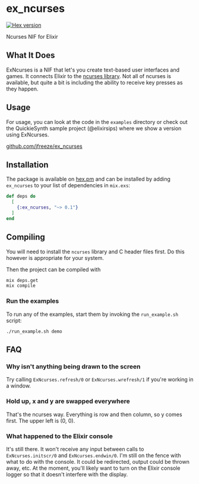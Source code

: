 # ex_ncurses

[![Hex version](https://img.shields.io/hexpm/v/ex_ncurses.svg "Hex version")](https://hex.pm/packages/ex_ncurses)

Ncurses NIF for Elixir

## What It Does

ExNcurses is a NIF that let's you create text-based user interfaces and games.
It connects Elixir to the [ncurses
library](https://www.gnu.org/software/ncurses/ncurses.html). Not all of ncurses
is available, but quite a bit is including the ability to receive key presses as
they happen.

## Usage

For usage, you can look at the code in the `examples` directory or check out the
QuickieSynth sample project (@elixirsips) where we show a version using
ExNcurses.

   [github.com/jfreeze/ex_ncurses](https://github.com/jfreeze/ex_ncurses)

## Installation

The package is available on [hex.pm](https://hex.pm/packages/ex_ncurses) and can
be installed by adding `ex_ncurses` to your list of dependencies in `mix.exs`:

```elixir
def deps do
  [
    {:ex_ncurses, "~> 0.1"}
  ]
end
```

## Compiling

You will need to install the `ncurses` library and C header files first. Do this
however is appropriate for your system.

Then the project can be compiled with

```sh
mix deps.get
mix compile
```

### Run the examples

To run any of the examples, start them by invoking the `run_example.sh` script:

    ./run_example.sh demo

## FAQ

### Why isn't anything being drawn to the screen

Try calling `ExNcurses.refresh/0` or `ExNcurses.wrefresh/1` if you're working in
a window.

### Hold up, x and y are swapped everywhere

That's the ncurses way. Everything is row and then column, so y comes first. The
upper left is (0, 0).

### What happened to the Elixir console

It's still there. It won't receive any input between calls to
`ExNcurses.initscr/0` and `ExNcurses.endwin/0`. I'm still on the fence with what
to do with the console. It could be redirected, output could be thrown away,
etc. At the moment, you'll likely want to turn on the Elixir console logger so
that it doesn't interfere with the display.
